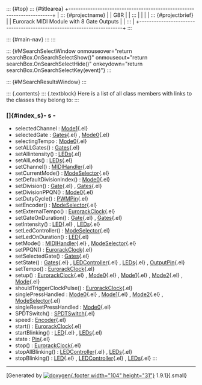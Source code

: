 ::: {#top}
::: {#titlearea}
+-----------------------------------------------------------------------+
| ::: {#projectname}                                                    |
| G8R                                                                   |
| :::                                                                   |
|                                                                       |
| ::: {#projectbrief}                                                   |
| Eurorack MIDI Module with 8 Gate Outputs                              |
| :::                                                                   |
+-----------------------------------------------------------------------+
:::

::: {#main-nav}
:::
:::

::: {#MSearchSelectWindow onmouseover="return searchBox.OnSearchSelectShow()" onmouseout="return searchBox.OnSearchSelectHide()" onkeydown="return searchBox.OnSearchSelectKey(event)"}
:::

::: {#MSearchResultsWindow}
:::

::: {.contents}
::: {.textblock}
Here is a list of all class members with links to the classes they
belong to:
:::

### []{#index_s}- s -

-   selectedChannel :
    [Mode1](classMode1.html#a43973ea688753e2695ec9daa54774e46){.el}
-   selectedGate :
    [Gates](classGates.html#aac445c16f01968f9c919815f24f3a0a7){.el} ,
    [Mode0](classMode0.html#ae791813273bde4c769a69ff84a60f82a){.el}
-   selectingTempo :
    [Mode0](classMode0.html#a42f5db2d1e74a2cc249ab9af0d303dde){.el}
-   setALLGates() :
    [Gates](classGates.html#a02f76825e2dccc537b4e495b88bbedc4){.el}
-   setAllintensity() :
    [LEDs](classLEDs.html#a8ea9ceb959da8cde5f7c80542a023ac9){.el}
-   setAllLeds() :
    [LEDs](classLEDs.html#af2bb823ca5af8a88e7f98f5869b4c706){.el}
-   setChannel() :
    [MIDIHandler](classMIDIHandler.html#ab4005150c6d9387f8df78dc1d1b17d45){.el}
-   setCurrentMode() :
    [ModeSelector](classModeSelector.html#a0232058d131a73a98781552b12a3b696){.el}
-   setDefaultDivisionIndex() :
    [Mode0](classMode0.html#aba40b7f6eb84a6e8b9052081c9346e48){.el}
-   setDivision() :
    [Gate](classGate.html#a49ac696e28beeb2d158778c5588f872e){.el} ,
    [Gates](classGates.html#ad2bc306e44f4f9dc025c57cd37e7c97f){.el}
-   setDivisionPPQN() :
    [Mode0](classMode0.html#a08f962ccd2bb1a958d8b6816af2af223){.el}
-   setDutyCycle() :
    [PWMPin](classPWMPin.html#af7ef7aa814d7635cb2a1b5716823e7f9){.el}
-   setEncoder() :
    [ModeSelector](classModeSelector.html#a5b291f549e155bc4f47c35746d966221){.el}
-   setExternalTempo() :
    [EurorackClock](classEurorackClock.html#aa911fac3efe50a37cf2355046119461b){.el}
-   setGateOnDuration() :
    [Gate](classGate.html#a17f0a9f5f2d7e19367c70d6afd965fa1){.el} ,
    [Gates](classGates.html#a2450c2bb48ab40c0c81b6a717d2e30ca){.el}
-   setIntensity() :
    [LED](classLED.html#a5ccc3bc84dd08271c2b92e7dc395b042){.el} ,
    [LEDs](classLEDs.html#a6a8449ad97957877f7cfc6ff9776ad21){.el}
-   setLedController() :
    [ModeSelector](classModeSelector.html#addf7f39b68e55c83b693da4911bd5fa6){.el}
-   setLedOnDuration() :
    [LED](classLED.html#a447a6142872354a57402efe1b766526c){.el}
-   setMode() :
    [MIDIHandler](classMIDIHandler.html#a725f296f31f0c3ae7805cbcfe9f5ee90){.el}
    ,
    [ModeSelector](classModeSelector.html#a3951bcc3ea04b712d94850920b7b6031){.el}
-   setPPQN() :
    [EurorackClock](classEurorackClock.html#a6f6b794fde098d908287afb357d30cb6){.el}
-   setSelectedGate() :
    [Gates](classGates.html#a4c5925d6eaea3c640d7e23f2219d6991){.el}
-   setState() :
    [Gates](classGates.html#ac2c1de1f4bd52fbedb24f9aae00af9d9){.el} ,
    [LEDController](classLEDController.html#ab23aa7c21c0b0d98871b13b97ab17520){.el}
    , [LEDs](classLEDs.html#a3cbae273cb30c1a09c414e2c1c5fd11d){.el} ,
    [OutputPin](classOutputPin.html#aad0ad1b49fdbab03f702c7fe62dc7903){.el}
-   setTempo() :
    [EurorackClock](classEurorackClock.html#a3abcd345bde222e68cd86464ae1de2ae){.el}
-   setup() :
    [EurorackClock](classEurorackClock.html#af237ef8da045ffc906547346b8e1e20d){.el}
    , [Mode0](classMode0.html#a3ddf8efd26e32d22530a1c37630bb341){.el} ,
    [Mode1](classMode1.html#aa3c75dd038802a4e3ab7381a82cfa0bd){.el} ,
    [Mode2](classMode2.html#a0cf31cb7e85618022b870d485679c2b9){.el} ,
    [Mode](classMode.html#acded67ff8ef9572e44948971385701ab){.el}
-   shouldTriggerClockPulse() :
    [EurorackClock](classEurorackClock.html#a4af4876927901a6cfc1619d2192fbb55){.el}
-   singlePressHandled :
    [Mode0](classMode0.html#a4cf5950c179f5ee11cb79b87af84f5d3){.el} ,
    [Mode1](classMode1.html#aad6bd19e9779c9fa1e134501a3ef03fe){.el} ,
    [Mode2](classMode2.html#a88ba8e992c81440f88648812f4b93db4){.el} ,
    [ModeSelector](classModeSelector.html#aa101ddd545060ae8f98e58f986f86637){.el}
-   singleResetPressHandled :
    [Mode0](classMode0.html#ae773b1cc8d0a7a3d3db4153827b2f1cc){.el}
-   SPDTSwitch() :
    [SPDTSwitch](classSPDTSwitch.html#a90c160683f2376923bda23a9efbdfe9f){.el}
-   speed :
    [Encoder](classEncoder.html#a7880595a1f5480757dd7125e4f47cb41){.el}
-   start() :
    [EurorackClock](classEurorackClock.html#a85a00dfdd0cd08c0b3a9d90acc5cc66b){.el}
-   startBlinking() :
    [LED](classLED.html#ab8b4d4f8a242125e8bb8f333fea3e1b5){.el} ,
    [LEDs](classLEDs.html#a5d00178936fca48853813129e26c5dea){.el}
-   state : [Pin](classPin.html#af51a2c85baa1c0387bd5691a808ef1cf){.el}
-   stop() :
    [EurorackClock](classEurorackClock.html#ad92731fd0b8203b283be37fd83ab9e7b){.el}
-   stopAllBlinking() :
    [LEDController](classLEDController.html#a8e6acb784fdab8b7545d1e602ecc6ea2){.el}
    , [LEDs](classLEDs.html#a6cfb124344f67e7246c45e88da7bd47e){.el}
-   stopBlinking() :
    [LED](classLED.html#ab604feac943fb6f98970f08bc5e2cd98){.el} ,
    [LEDController](classLEDController.html#a947daa5c9148f080cb7485613ac5cc60){.el}
    , [LEDs](classLEDs.html#a343cdb24ad5b0ceae3fdf3086db765c5){.el}
:::

------------------------------------------------------------------------

[Generated by [![doxygen](doxygen.svg){.footer width="104"
height="31"}](https://www.doxygen.org/index.html) 1.9.1]{.small}
